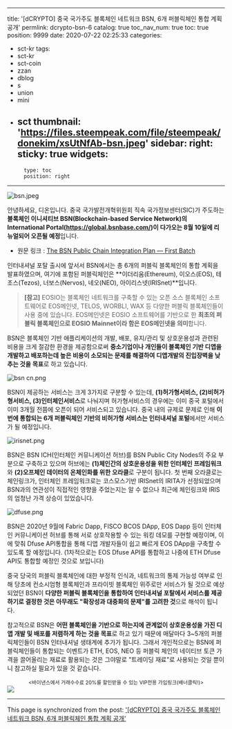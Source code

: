 
---
title: '[dCRYPTO] 중국 국가주도 블록체인 네트워크 BSN, 6개 퍼블릭체인 통합 계획 공개'
permlink: dcrypto-bsn-6
catalog: true
toc_nav_num: true
toc: true
position: 9999
date: 2020-07-22 02:25:33
categories:
- sct-kr
tags:
- sct-kr
- sct-coin
- zzan
- dblog
- s
- union
- mini
- sct
thumbnail: 'https://files.steempeak.com/file/steempeak/donekim/xsUtNfAb-bsn.jpeg'
sidebar:
    right:
        sticky: true
widgets:
    -
        type: toc
        position: right
---


![bsn.jpeg](https://files.steempeak.com/file/steempeak/donekim/xsUtNfAb-bsn.jpeg)

안녕하세요, 디온입니다. 중국 국가발전개혁위원회 직속 국가정보센터(SIC)가 주도하는 **블록체인 이니셔티브 BSN(Blockchain-based Service Network)의 International Portal(https://global.bsnbase.com/)이 다가오는 8월 10일에 리뉴얼되어 오픈될 예정**입니다. 

- 원문 링크 : [The BSN Public Chain Integration Plan — First Batch](https://medium.com/@bsnbase/the-bsn-public-chain-integration-plan-first-batch-fb6027e5ca30)


인터내셔널 포탈 출시에 앞서서 BSN에서는 총 6개의 퍼블릭 블록체인의 통합 계획을 발표하였으며, 여기에 포함된 퍼블릭체인은 **이더리움(Ethereum), 이오스(EOS), 테조스(Tezos), 너보스(Nervos), 네오(NEO), 아이리스넷(IRISnet)**입니다.

> **[참고]** EOSIO는 블록체인 네트워크를 구축할 수 있는 오픈 소스 블록체인 소프트웨어로 EOS메인넷, TELOS, WORBLI, WAX 등 다양한 퍼블릭 블록체인들이 사용 중에 있습니다. EOS메인넷은 EOSIO 소프트웨어를 기반으로 한 **최초의 퍼블릭 블록체인으로 EOSIO Mainnet이라 함은 EOS메인넷을 의미**합니다. 

BSN은 블록체인 기반 애플리케이션의 개발, 배포, 유지/관리 및 상호운용성과 관련된 비용을 크게 절감한 환경을 제공함으로써 **중소기업이나 개인들이 블록체인 기반 디앱을 개발하고 배포하는데 높은 비용이 소모되는 문제를 해결하여 디앱개발의 진입장벽을 낮추는 것을 목표**로 하고 있습니다. 

![bsn cn.png](https://files.steempeak.com/file/steempeak/donekim/ouDyMWCr-bsn20cn.png)


BSN이 제공하는 서비스는 크게 3가지로 구분할 수 있는데, **(1)허가형서비스, (2)비허가형서비스, (3)인터체인서비스**로 나눠지며 허가형서비스의 경우에는 이미 중국 포털에서 이미 3개월 전쯤에 오픈이 되어 서비스되고 있습니다. 중국 내의 규제로 문제로 인해 **이번에 통합되는 6개 퍼블릭체인 기반의 비허가형 서비스는 인터내셔널 포털**에서만 서비스가 될 예정입니다.

![irisnet.png](https://files.steempeak.com/file/steempeak/donekim/b1u0k7Gn-irisnet.png)

BSN은 BSN ICH(인터체인 커뮤니케이션 허브)를 BSN Public City Nodes의 주요 부분으로 구축하고 있으며 허브에는 **(1)체인간의 상호운용성을 위한 인터체인 프레임워크**와 **(2)오프체인 데이터의 온체인화를 위한 오라클**로 구분이 됩니다. 첫 번째 오라클로는 체인링크가, 인터체인 프레임워크로는 코스모스기반 IRISnet의 IRITA가 선정되었으며 BSN과의 연관성이 직접적인 영향을 주었는지는 알 수 없으나 최근에 체인링크와 IRIS의 엄청난 가격 상승이 있었습니다.

![dfuse.png](https://files.steempeak.com/file/steempeak/donekim/kb3wArep-dfuse.png)

BSN은 2020년 9월에 Fabric Dapp, FISCO BCOS DApp, EOS Dapp 등이 인터체인 커뮤니케이션 허브를 통해 서로 상호작용할 수 있는 워킹 데모를 구현할 예정이며, 이에 맞춰 Dfuse API통합을 통해 디앱 개발자들이 쉽고 빠르게 EOS DApp을 구축할 수 있도록 할 예정입니다. (1차적으로는 EOS Dfuse API를 통합하고 나중에 ETH Dfuse API도 통합할 예정인 것으로 보입니다)

중국 당국의 퍼블릭 블록체인에 대한 부정적 인식과, 네트워크의 통제 가능성 여부로 인해 당초에 컨소시엄형 블록체인과 프라이빗 블록체인 위주로만 서비스가 될 것으로 예상되었던 BSN이 **다양한 퍼블릭 블록체인을 통합하여 인터내셔널 포탈에서 서비스를 제공하기로 결정한 것은 아무래도 "확장성과 대중화의 문제"를 고려한 것**으로 해석이 됩니다.

참고적으로 BSN은 **어떤 블록체인을 기반으로 하는지에 관계없이 상호운용성을 가진 디앱 개발 및 배포를 저렴하게 하는 것을 목표**로 하고 있기 때문에 매달마다 3~5개의 퍼블릭체인들이 BSN 인터내셔널 생태계에 추가가 됩니다. 그래서 개인적으로는 BSN에 퍼블릭체인들이 통합되는 이벤트가 ETH, EOS, NEO 등 퍼블릭 체인의 네이티브 토큰 가격을 끌어올리는 재료로 활용되는 것은 그야말로 "트레이딩 재료"로 사용되는 것일 뿐이니 참고하실 필요가 있을 것 같습니다.


<center><sub><바이낸스에서 거래수수료 20%를 할인받을 수 있는 VIP전용 가입링크(배너클릭!)></sub></center>
<a href="http://www.binance.com/en/register?ref=MFIX59H5"><img src="https://cdn.steemitimages.com/DQmUaHkWCryBU1sXt9fmERzVbLPLEFTCbF7E3UeMYpChgVA/binance%20putter.png"></a>

- - -

This page is synchronized from the post: ['[dCRYPTO] 중국 국가주도 블록체인 네트워크 BSN, 6개 퍼블릭체인 통합 계획 공개'](https://steemit.com/@donekim/dcrypto-bsn-6)
